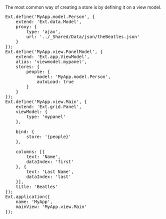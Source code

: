 The most common way of creating a store is by defining
it on a view model.

<pre class="runnable">
Ext.define('MyApp.model.Person', {
    extend: 'Ext.data.Model',
    proxy: {
        type: 'ajax',
        url: '../_Shared/Data/json/theBeatles.json'
    }
});
Ext.define('MyApp.view.PanelModel', {
    extend: 'Ext.app.ViewModel',
    alias: 'viewmodel.mypanel',
    stores: {
        people: {
            model: 'MyApp.model.Person',
            autoLoad: true
        }
    }
});
Ext.define('MyApp.view.Main', {
    extend: 'Ext.grid.Panel',
    viewModel: {
        type: 'mypanel'
    },
    
    bind: {
        store: '{people}'
    },
    
    columns: [{
        text: 'Name',
        dataIndex: 'first'
    }, {
        text: 'Last Name',
        dataIndex: 'last'
    }],
    title: 'Beatles'
});
Ext.application({
    name: 'MyApp',
    mainView: 'MyApp.view.Main'
});
</pre>